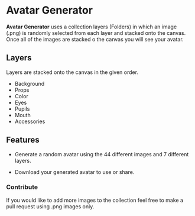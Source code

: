 # Avatar Generator

**Avatar Generator** uses a collection layers (Folders) in which an image (.png) is randomly selected from each layer and stacked onto the canvas. Once all of the images are stacked o the canvas you will see your avatar.

## Layers

Layers are stacked onto the canvas in the given order.

- Background
- Props
- Color
- Eyes
- Pupils
- Mouth
- Accessories

## Features

- Generate a random avatar using the 44 different images and 7 different layers.

- Download your generated avatar to use or share.

### Contribute

If you would like to add more images to the collection feel free to make a pull request using .png images only.
